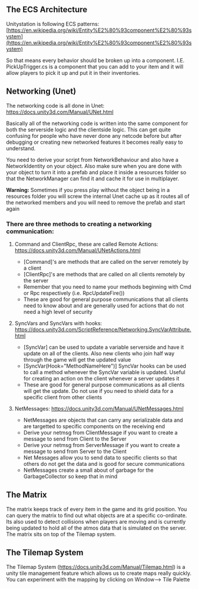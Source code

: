 ##  The ECS Architecture
Unitystation is following ECS patterns: [https://en.wikipedia.org/wiki/Entity%E2%80%93component%E2%80%93system](https://en.wikipedia.org/wiki/Entity%E2%80%93component%E2%80%93system) 

So that means every behavior should be broken up into a component. I.E. PickUpTrigger.cs is a component that you can add to your item and it will allow players to pick it up and put it in their inventories. 

## Networking (Unet)

The networking code is all done in Unet: https://docs.unity3d.com/Manual/UNet.html

Basically all of the networking code is written into the same component for both the serverside logic and the clientside logic. This can get quite confusing for people who have never done any netcode before but after debugging or creating new networked features it becomes really easy to understand.

You need to derive your script from NetworkBehaviour and also have a NetworkIdentity on your object. Also make sure when you are done with your object to turn it into a prefab and place it inside a resources folder so that the NetworkManager can find it and cache it for use in multiplayer. 

**Warning:** Sometimes if you press play without the object being in a resources folder you will screw the internal Unet cache up as it routes all of the networked members and you will need to remove the prefab and start again

### There are three methods to creating a networking communication:
1. Command and ClientRpc, these are called Remote Actions: https://docs.unity3d.com/Manual/UNetActions.html
    - [Command]'s are methods that are called on the server remotely by a client
    - [ClientRpc]'s are methods that are called on all clients remotely by the server
    - Remember that you need to name your methods beginning with Cmd or Rpc respectively (i.e. RpcUpdateFire())
    - These are good for general purpose communications that all clients need to know about and are generally used for actions that do not need a high level of security
  

2. SyncVars and SyncVars with hooks: https://docs.unity3d.com/ScriptReference/Networking.SyncVarAttribute.html
    - [SyncVar] can be used to update a variable serverside and have it update on all of the clients. Also new clients who join half way through the game will get the updated value
    - [SyncVar(Hook="MethodNameHere")] SyncVar hooks can be used to call a method whenever the SyncVar variable is updated. Useful for creating an action on the client whenever a server updates it
    - These are good for general purpose communications as all clients will get the update. Do not use if you need to shield data for a specific client from other clients

3. NetMessages: https://docs.unity3d.com/Manual/UNetMessages.html
    - NetMessages are objects that can carry any serializable data and are targetted to specific components on the receiving end
    - Derive your netmsg from ClientMessage if you want to create a message to send from Client to the Server
    - Derive your netmsg from ServerMessage if you want to create a message to send from Server to the Client
    - Net Messages allow you to send data to specific clients so that others do not get the data and is good for secure communications
    - NetMessages create a small about of garbage for the GarbageCollector so keep that in mind

## The Matrix

The matrix keeps track of every item in the game and its grid position. You can query the matrix to find out what objects are at a specific co-ordinate. Its also used to detect collisions when players are moving and is currently being updated to hold all of the atmos data that is simulated on the server. The matrix sits on top of the Tilemap system.

## The Tilemap System

The Tilemap System (https://docs.unity3d.com/Manual/Tilemap.html) is a unity tile management feature which allows us to create maps really quickly. You can experiment with the mapping by clicking on Window--> Tile Palette

